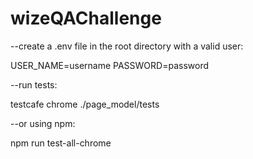 # wizeQAChallenge
--create a .env file in the root directory with a valid user:

USER_NAME=username
PASSWORD=password


--run tests:

testcafe chrome ./page_model/tests

--or using npm:

npm run test-all-chrome